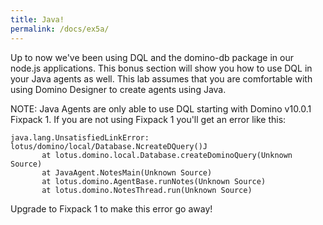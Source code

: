 ```yaml
---
title: Java!
permalink: /docs/ex5a/
---
```


Up to now we've been using DQL and the domino-db package in our node.js applications. This bonus section will show you how to use DQL in your Java agents as well.  This lab assumes that you are comfortable with using Domino Designer to create agents using Java.

NOTE: Java Agents are only able to use DQL starting with Domino v10.0.1 Fixpack 1.  If you are not using Fixpack 1 you'll get an error like this:

```
java.lang.UnsatisfiedLinkError: lotus/domino/local/Database.NcreateDQuery()J
       at lotus.domino.local.Database.createDominoQuery(Unknown Source)
       at JavaAgent.NotesMain(Unknown Source)
       at lotus.domino.AgentBase.runNotes(Unknown Source)
       at lotus.domino.NotesThread.run(Unknown Source)

```

Upgrade to Fixpack 1 to make this error go away!